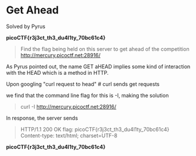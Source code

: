 # Get Ahead
 Solved by Pyrus

**picoCTF{r3j3ct_th3_du4l1ty_70bc61c4}**

> Find the flag being held on this server to get ahead of the competition http://mercury.picoctf.net:28916/

As Pyrus pointed out, the name GET aHEAD implies some kind of interaction with the HEAD which is a method in HTTP.

Upon googling "curl request to head" # curl sends get requests

we find that the command line flag for this is -I, making the solution

> curl -I http://mercury.picoctf.net:28916/

In response, the server sends 

> HTTP/1.1 200 OK
> flag: picoCTF{r3j3ct_th3_du4l1ty_70bc61c4}
> Content-type: text/html; charset=UTF-8

**picoCTF{r3j3ct_th3_du4l1ty_70bc61c4}**